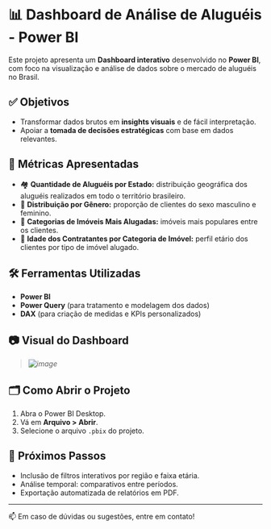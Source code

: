 # 📊 Dashboard de Análise de Aluguéis - Power BI

Este projeto apresenta um **Dashboard interativo** desenvolvido no **Power BI**, com foco na visualização e análise de dados sobre o mercado de aluguéis no Brasil.

## ✅ Objetivos

- Transformar dados brutos em **insights visuais** e de fácil interpretação.
- Apoiar a **tomada de decisões estratégicas** com base em dados relevantes.

## 📌 Métricas Apresentadas

- 🏘 **Quantidade de Aluguéis por Estado:** distribuição geográfica dos aluguéis realizados em todo o território brasileiro.
- 👤 **Distribuição por Gênero:** proporção de clientes do sexo masculino e feminino.
- 🏢 **Categorias de Imóveis Mais Alugadas:** imóveis mais populares entre os clientes.
- 🎂 **Idade dos Contratantes por Categoria de Imóvel:** perfil etário dos clientes por tipo de imóvel alugado.

## 🛠️ Ferramentas Utilizadas

- **Power BI**
- **Power Query** (para tratamento e modelagem dos dados)
- **DAX** (para criação de medidas e KPIs personalizados)

## 📷 Visual do Dashboard

> *![image](https://github.com/user-attachments/assets/b6f0a221-b693-428f-a276-8532f7dd55c3)*

## 🗂 Como Abrir o Projeto

1. Abra o Power BI Desktop.
2. Vá em **Arquivo > Abrir**.
3. Selecione o arquivo `.pbix` do projeto.

## 🚀 Próximos Passos

- Inclusão de filtros interativos por região e faixa etária.
- Análise temporal: comparativos entre períodos.
- Exportação automatizada de relatórios em PDF.

---

📫 Em caso de dúvidas ou sugestões, entre em contato!


